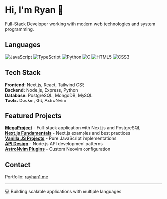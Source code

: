 # Hi, I'm Ryan 👋

Full-Stack Developer working with modern web technologies and system programming.

## Languages

<p>
  <img src="https://img.shields.io/badge/JavaScript-F7DF1E?style=flat&logo=javascript&logoColor=black" alt="JavaScript"/>
  <img src="https://img.shields.io/badge/TypeScript-3178C6?style=flat&logo=typescript&logoColor=white" alt="TypeScript"/>
  <img src="https://img.shields.io/badge/Python-3776AB?style=flat&logo=python&logoColor=white" alt="Python"/>
  <img src="https://img.shields.io/badge/C-A8B9CC?style=flat&logo=c&logoColor=black" alt="C"/>
  <img src="https://img.shields.io/badge/HTML5-E34F26?style=flat&logo=html5&logoColor=white" alt="HTML5"/>
  <img src="https://img.shields.io/badge/CSS3-1572B6?style=flat&logo=css3&logoColor=white" alt="CSS3"/>
</p>

## Tech Stack

**Frontend:** Next.js, React, Tailwind CSS  
**Backend:** Node.js, Express, Python  
**Database:** PostgreSQL, MongoDB, MySQL  
**Tools:** Docker, Git, AstroNvim

## Featured Projects

**[MegaProject](https://github.com/ryan6t4/megaproject)** - Full-stack application with Next.js and PostgreSQL  
**[Next.js Fundamentals](https://github.com/ryan6t4/next.js-fundamentals)** - Next.js examples and best practices  
**[Vanilla JS Projects](https://github.com/ryan6t4/vanilla-js-projects)** - Pure JavaScript implementations  
**[API Design](https://github.com/ryan6t4/api-design-nodejs-v5)** - Node.js API development patterns  
**[AstroNvim Plugins](https://github.com/ryan6t4/astronvim-plugins)** - Custom Neovim configuration

## Contact

Portfolio: [rayhan1.me](https://rayhan1.me)

---
💻 Building scalable applications with multiple languages